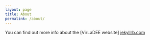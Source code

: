 ```yaml
---
layout: page
title: About
permalink: /about/
---
```


You can find out more info about the [VirLaDEE website] [jekyllrb.com](https://www.sdu.dk/en/forskning/technologyentrepreneurshipandinnovation/researchprojects/virladee)